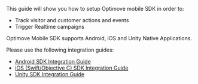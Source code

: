 
This guide will show you how to setup Optimove mobile SDK in order to:

-   Track visitor and customer actions and events
-   Trigger Realtime campaigns

Optimove Mobile SDK supports Android, iOS and Unity Native Applications.

Please use the following integration guides:

 - [Android SDK Integration Guide](https://github.com/optimove-tech/Mobile-SDK-Integration-Guide/tree/master/Android%20Integration%20Guide)
 - [iOS (Swift/Objective C) SDK Integration Guide](https://github.com/optimove-tech/Mobile-SDK-Integration-Guide/tree/master/iOS%20Integration%20Guide)
 - [Unity SDK Integration Guide](https://github.com/optimove-tech/Unity-SDK-Integration-Guide)
